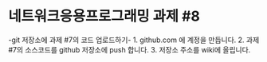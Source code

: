 # 네트워크응용프로그래밍 과제 #8

-git 저장소에 과제 #7의 코드 업로드하기-
    1. github.com 에 계정을 만듭니다.
    2. 과제 #7의 소스코드를 github 저장소에 push 합니다.
    3. 저장소 주소를 wiki에 올립니다.

